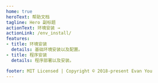 ```yaml
---
home: true
heroText: 帮助文档
tagline: Hero 副标题
actionText: 环境安装 →
actionLink: /env_install/
features:
- title: 环境安装
  details: 基础环境安装以及配置。
- title: 程序安装
  details: 程序部署以及安装。

footer: MIT Licensed | Copyright © 2018-present Evan You
---
```


